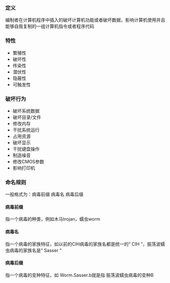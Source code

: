 ### 定义

编制者在计算机程序中插入的破坏计算机功能或者破坏数据，影响计算机使用并且能够自我复制的一组计算机指令或者程序代码

### 特性

- 繁殖性
- 破坏性
- 传染性
- 潜伏性
- 隐蔽性
- 可触发性

### 破坏行为

- 破坏系统数据
- 破坏目录/文件
- 修改内存
- 干扰系统运行
- 占用资源
- 破坏显示
- 干扰键盘操作
- 制造噪音
- 修改CMOS参数
- 影响打印机

### 命名规则

一般格式为：病毒前缀 病毒名 病毒后缀

#### 病毒前缀

指一个病毒的种类，例如木马trojan，蠕虫worm

#### 病毒名

指一个病毒的家族特征，如以前的CIH病毒的家族名都是统一的“ CIH ”，振荡波蠕虫病毒的家族名是“ Sasser ”

#### 病毒后缀

指一个病毒的变种特征，如 Worm.Sasser.b就是指 振荡波蠕虫病毒的变种B
